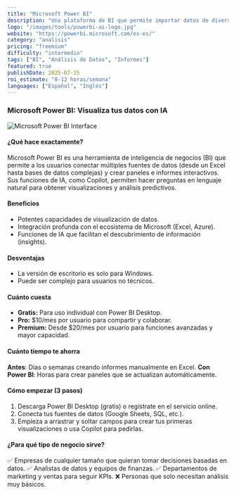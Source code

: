 ```yaml
---
title: "Microsoft Power BI"
description: "Una plataforma de BI que permite importar datos de diversas fuentes para crear informes y paneles interactivos con IA."
logo: "/images/tools/powerbi-ai-logo.jpg"
website: "https://powerbi.microsoft.com/es-es/"
category: "analisis"
pricing: "freemium"
difficulty: "intermedio"
tags: ["BI", "Análisis de Datos", "Informes"]
featured: true
publishDate: 2025-07-15
roi_estimate: "8-12 horas/semana"
languages: ["Español", "Inglés"]
---
```


### Microsoft Power BI: Visualiza tus datos con IA

![Microsoft Power BI Interface](/images/tools/powerbi-ai-hero.jpg)

#### ¿Qué hace exactamente?
Microsoft Power BI es una herramienta de inteligencia de negocios (BI) que permite a los usuarios conectar múltiples fuentes de datos (desde un Excel hasta bases de datos complejas) y crear paneles e informes interactivos. Sus funciones de IA, como Copilot, permiten hacer preguntas en lenguaje natural para obtener visualizaciones y análisis predictivos.

#### Beneficios
- Potentes capacidades de visualización de datos.
- Integración profunda con el ecosistema de Microsoft (Excel, Azure).
- Funciones de IA que facilitan el descubrimiento de información (insights).

#### Desventajas
- La versión de escritorio es solo para Windows.
- Puede ser complejo para usuarios no técnicos.

#### Cuánto cuesta
- **Gratis:** Para uso individual con Power BI Desktop.
- **Pro:** $10/mes por usuario para compartir y colaborar.
- **Premium:** Desde $20/mes por usuario para funciones avanzadas y mayor capacidad.

#### Cuánto tiempo te ahorra
**Antes**: Días o semanas creando informes manualmente en Excel.
**Con Power BI**: Horas para crear paneles que se actualizan automáticamente.

#### Cómo empezar (3 pasos)
1. Descarga Power BI Desktop (gratis) o regístrate en el servicio online.
2. Conecta tus fuentes de datos (Google Sheets, SQL, etc.).
3. Empieza a arrastrar y soltar campos para crear tus primeras visualizaciones o usa Copilot para pedirlas.

#### ¿Para qué tipo de negocio sirve?
✅ Empresas de cualquier tamaño que quieran tomar decisiones basadas en datos.
✅ Analistas de datos y equipos de finanzas.
✅ Departamentos de marketing y ventas para seguir KPIs.
❌ Personas que solo necesitan análisis muy básicos.
